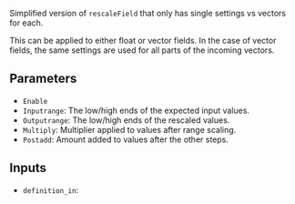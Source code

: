 Simplified version of `rescaleField` that only has single settings vs vectors for each.

This can be applied to either float or vector fields. In the case of vector fields, the same settings are used for all parts of the incoming vectors.

## Parameters

* `Enable`
* `Inputrange`: The low/high ends of the expected input values.
* `Outputrange`: The low/high ends of the rescaled values.
* `Multiply`: Multiplier applied to values after range scaling.
* `Postadd`: Amount added to values after the other steps.

## Inputs

* `definition_in`: 